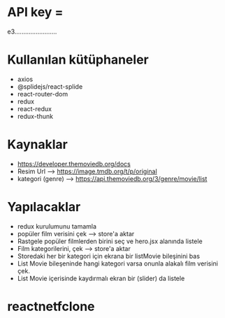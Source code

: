 # API key =
e3........................

# Kullanılan kütüphaneler
- axios 
- @splidejs/react-splide
- react-router-dom
- redux
- react-redux
- redux-thunk


# Kaynaklar
- https://developer.themoviedb.org/docs
- Resim Url --> https://image.tmdb.org/t/p/original
- kategori (genre) --> https://api.themoviedb.org/3/genre/movie/list


# Yapılacaklar
- redux kurulumunu tamamla
- popüler film verisini çek --> store'a aktar 
- Rastgele popüler filmlerden birini seç ve hero.jsx alanında listele
- Film kategorilerini, çek --> store'a aktar 
- Storedaki her bir kategori için ekrana bir listMovie bileşinini bas
- List Movie bileşeninde hangi kategori varsa onunla alakalı film verisini çek.
- List Movie içerisinde kaydırmalı ekran bir (slider) da listele

# reactnetfclone
